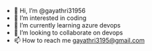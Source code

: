 - 👋 Hi, I’m @gayathri31956
- 👀 I’m interested in coding
- 🌱 I’m currently learning azure devops
- 💞️ I’m looking to collaborate on devops
- 📫 How to reach me gayathri3195@gmail.com

<!---
gayathri31956/gayathri31956 is a ✨ special ✨ repository because its `README.md` (this file) appears on your GitHub profile.
You can click the Preview link to take a look at your changes.
--->
